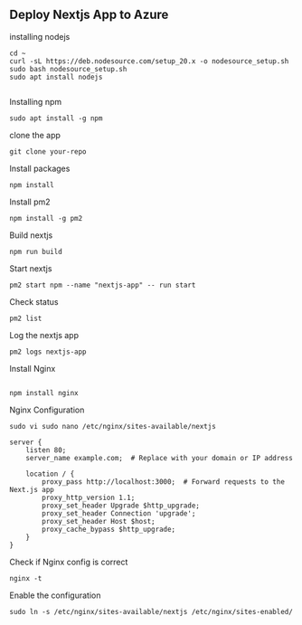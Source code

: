 ## Deploy Nextjs App to Azure

installing nodejs

```
cd ~
curl -sL https://deb.nodesource.com/setup_20.x -o nodesource_setup.sh
sudo bash nodesource_setup.sh
sudo apt install nodejs


```

Installing npm

```
sudo apt install -g npm
```

clone the app
```
git clone your-repo
```

Install packages
```
npm install
```

Install pm2
```
npm install -g pm2

```


Build nextjs
```
npm run build
```

Start nextjs
```
pm2 start npm --name "nextjs-app" -- run start

```

Check status
```
pm2 list

```

Log the nextjs app
```
pm2 logs nextjs-app
```


Install Nginx
```
    
npm install nginx
```

Nginx Configuration


```
sudo vi sudo nano /etc/nginx/sites-available/nextjs

server {
    listen 80;
    server_name example.com;  # Replace with your domain or IP address

    location / {
        proxy_pass http://localhost:3000;  # Forward requests to the Next.js app
        proxy_http_version 1.1;
        proxy_set_header Upgrade $http_upgrade;
        proxy_set_header Connection 'upgrade';
        proxy_set_header Host $host;
        proxy_cache_bypass $http_upgrade;
    }
}

```

Check if Nginx config is correct

```
nginx -t
```

Enable the configuration
```
sudo ln -s /etc/nginx/sites-available/nextjs /etc/nginx/sites-enabled/

```